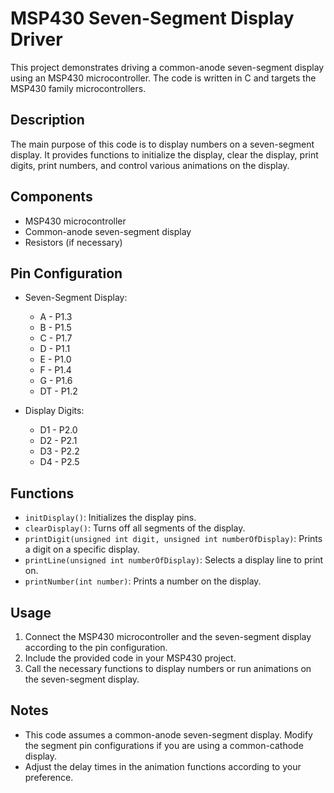 
# MSP430 Seven-Segment Display Driver

This project demonstrates driving a common-anode seven-segment display using an MSP430 microcontroller. The code is written in C and targets the MSP430 family microcontrollers.

## Description

The main purpose of this code is to display numbers on a seven-segment display. It provides functions to initialize the display, clear the display, print digits, print numbers, and control various animations on the display.

## Components

- MSP430 microcontroller
- Common-anode seven-segment display
- Resistors (if necessary)

## Pin Configuration

- Seven-Segment Display:
  - A - P1.3
  - B - P1.5
  - C - P1.7
  - D - P1.1
  - E - P1.0
  - F - P1.4
  - G - P1.6
  - DT - P1.2

- Display Digits:
  - D1 - P2.0
  - D2 - P2.1
  - D3 - P2.2
  - D4 - P2.5

## Functions

- `initDisplay()`: Initializes the display pins.
- `clearDisplay()`: Turns off all segments of the display.
- `printDigit(unsigned int digit, unsigned int numberOfDisplay)`: Prints a digit on a specific display.
- `printLine(unsigned int numberOfDisplay)`: Selects a display line to print on.
- `printNumber(int number)`: Prints a number on the display.
  

## Usage

1. Connect the MSP430 microcontroller and the seven-segment display according to the pin configuration.
2. Include the provided code in your MSP430 project.
3. Call the necessary functions to display numbers or run animations on the seven-segment display.

## Notes

- This code assumes a common-anode seven-segment display. Modify the segment pin configurations if you are using a common-cathode display.
- Adjust the delay times in the animation functions according to your preference.
